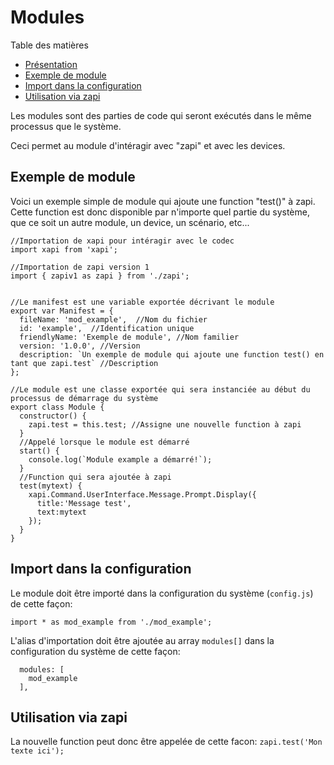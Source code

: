 # Modules

Table des matières
- [Présentation](#modules)
- [Exemple de module](#exemple-de-module)
- [Import dans la configuration](#import-dans-la-configuration)
- [Utilisation via zapi](#utilisation-via-zapi)

Les modules sont des parties de code qui seront exécutés dans le même processus que le système.

Ceci permet au module d'intéragir avec "zapi" et avec les devices.

## Exemple de module

Voici un exemple simple de module qui ajoute une function "test()" à zapi. Cette function est donc disponible par n'importe quel partie du système, que ce soit un autre module, un device, un scénario, etc...

```JS
//Importation de xapi pour intéragir avec le codec
import xapi from 'xapi';

//Importation de zapi version 1
import { zapiv1 as zapi } from './zapi';


//Le manifest est une variable exportée décrivant le module
export var Manifest = {
  fileName: 'mod_example',  //Nom du fichier
  id: 'example',  //Identification unique
  friendlyName: 'Exemple de module', //Nom familier
  version: '1.0.0', //Version
  description: `Un exemple de module qui ajoute une function test() en tant que zapi.test` //Description
};

//Le module est une classe exportée qui sera instanciée au début du processus de démarrage du système
export class Module {
  constructor() {
    zapi.test = this.test; //Assigne une nouvelle function à zapi
  }
  //Appelé lorsque le module est démarré
  start() {
    console.log(`Module example a démarré!`);
  }
  //Function qui sera ajoutée à zapi
  test(mytext) {
    xapi.Command.UserInterface.Message.Prompt.Display({
      title:'Message test',
      text:mytext
    });
  }
}
```

## Import dans la configuration

Le module doit être importé dans la configuration du système (`config.js`) de cette façon:
```JS
import * as mod_example from './mod_example';
```
L'alias d'importation doit être ajoutée au array `modules[]` dans la configuration du système de cette façon:
```JS
  modules: [
    mod_example
  ],
```

## Utilisation via zapi

La nouvelle function peut donc être appelée de cette facon: `zapi.test('Mon texte ici');`
